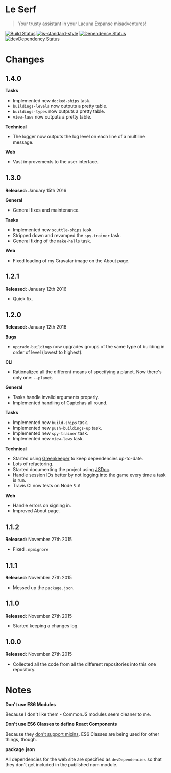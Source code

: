 # Le Serf

> Your trusty assistant in your Lacuna Expanse misadventures!

[![Build Status](https://travis-ci.org/le-serf/le-serf.svg)](https://travis-ci.org/le-serf/le-serf)
[![js-standard-style](https://img.shields.io/badge/code%20style-standard-brightgreen.svg)](http://standardjs.com/)
[![Dependency Status](https://david-dm.org/le-serf/le-serf.svg)](https://david-dm.org/le-serf/le-serf)
[![devDependency Status](https://david-dm.org/le-serf/le-serf/dev-status.svg)](https://david-dm.org/le-serf/le-serf#info=devDependencies)

# Changes

## 1.4.0

**Tasks**
- Implemented new `docked-ships` task.
- `buildings-levels` now outputs a pretty table.
- `buildings-types` now outputs a pretty table.
- `view-laws` now outputs a pretty table.

**Technical**
- The logger now outputs the log level on each line of a multiline message.

**Web**
- Vast improvements to the user interface.

## 1.3.0

**Released:** January 15th 2016

**General**
- General fixes and maintenance.

**Tasks**
- Implemented new `scuttle-ships` task.
- Stripped down and revamped the `spy-trainer` task.
- General fixing of the `make-halls` task.

**Web**
- Fixed loading of my Gravatar image on the About page.

## 1.2.1

**Released:** January 12th 2016

- Quick fix.

## 1.2.0

**Released:** January 12th 2016

**Bugs**
- `upgrade-buildings` now upgrades groups of the same type of building in order of level (lowest to highest).

**CLI**
- Rationalized all the different means of specifying a planet. Now there's only one: `--planet`.

**General**
- Tasks handle invalid arguments properly.
- Implemented handling of Captchas all round.

**Tasks**
- Implemented new `build-ships` task.
- Implemented new `push-buildings-up` task.
- Implemented new `spy-trainer` task.
- Implemented new `view-laws` task.

**Technical**
- Started using [Greenkeeper](http://greenkeeper.io/) to keep dependencies up-to-date.
- Lots of refactoring.
- Started documenting the project using [JSDoc](http://usejsdoc.org/).
- Handle session IDs better by not logging into the game every time a task is run.
- Travis CI now tests on Node `5.0`

**Web**
- Handle errors on signing in.
- Improved About page.

## 1.1.2

**Released:** November 27th 2015

- Fixed `.npmignore`

## 1.1.1

**Released:** November 27th 2015

- Messed up the `package.json`.

## 1.1.0

**Released:** November 27th 2015

- Started keeping a changes log.

## 1.0.0

**Released:** November 27th 2015

- Collected all the code from all the different repositories into this one repository.

# Notes

**Don't use ES6 Modules**

Because I don't like them - CommonJS modules seem cleaner to me.

**Don't use ES6 Classes to define React Components**

Because they [don't support mixins](https://facebook.github.io/react/docs/reusable-components.html#no-mixins). ES6 Classes are being used for other things, though.

**package.json**

All dependencies for the web site are specified as `devDependencies` so that they don't get included in the published npm module.
